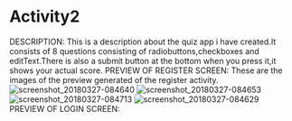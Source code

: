 # Activity2

DESCRIPTION:
          This is a description about the quiz app i have created.It consists of 8 questions consisting of radiobuttons,checkboxes and editText.There is also a submit button at the bottom when you press it,it shows your actual score.
PREVIEW OF REGISTER SCREEN:
These are the images of the preview generated of the register activity.
![screenshot_20180327-084640](https://user-images.githubusercontent.com/30207554/38140760-d3464c60-3452-11e8-8590-2a7b005a80f3.png)
![screenshot_20180327-084653](https://user-images.githubusercontent.com/30207554/38140761-d390e306-3452-11e8-82f1-db9445ede177.png)
![screenshot_20180327-084713](https://user-images.githubusercontent.com/30207554/38140762-d3c4955c-3452-11e8-95c7-2dd57cb03368.png)
![screenshot_20180327-084629](https://user-images.githubusercontent.com/30207554/38140763-d3fb0c4a-3452-11e8-8eef-c73d5bb2b1e6.png)
PREVIEW OF LOGIN SCREEN:
